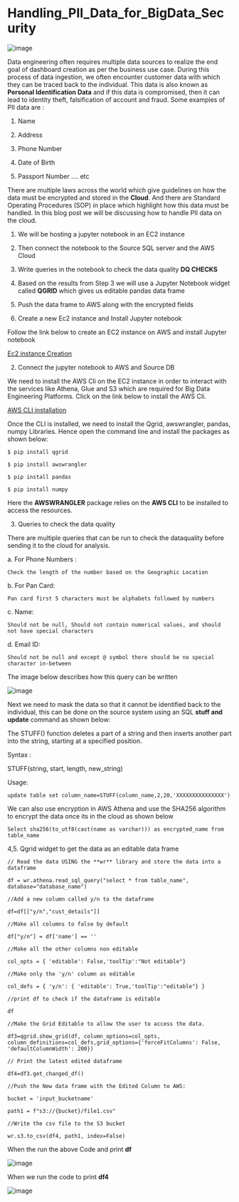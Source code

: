 # Handling_PII_Data_for_BigData_Security

![image](https://user-images.githubusercontent.com/28874545/180237331-9b139366-fb17-441f-8b1a-dde7b16c9e5a.png)

Data engineering often requires multiple data sources to realize the end goal of dashboard creation as per the business use case.
During this process of data ingestion, we often encounter customer data with which they can be traced back to the individual.
This data is also known as **Personal Identification Data** and if this data is compromised, then it can lead to identity theft, falsification of account and fraud. Some examples of PII data are :

1. Name

2. Address

3. Phone Number

4. Date of Birth

5. Passport Number .... etc

There are multiple laws across the world which give guidelines on how the data must be encrypted and stored in the **Cloud**. And there are Standard Operating Procedures (SOP) in place which highlight how this data must be handled. In this blog post we will be discussing how to handle PII data on the cloud.

1. We will be hosting a jupyter notebook in an EC2 instance
2. Then connect the notebook to the Source SQL server and the AWS Cloud
3. Write queries in the notebook to check the data quality **DQ CHECKS**
4. Based on the results from Step 3 we will use a Jupyter Notebook widget called **QGRID** which gives us editable pandas data frame
5. Push the data frame to AWS along with the encrypted fields

6. Create a new Ec2 instance and Install Jupyter notebook

Follow the link below to create an EC2 instance on AWS and install Jupyter notebook

[Ec2 instance Creation](https://dataschool.com/data-modeling-101/running-jupyter-notebook-on-an-ec2-server/)

2. Connect the jupyter notebook to AWS and Source DB

We need to install the AWS Cli on the EC2 instance in order to interact with the services like Athena, Glue and S3 which are required for Big Data Engineering Platforms. Click on the link below to install the AWS Cli.

[AWS CLI installation](https://docs.aws.amazon.com/cli/latest/userguide/getting-started-install.html)

Once the CLI is installed, we need to install the Qgrid, awswrangler, pandas, numpy Libraries. Hence open the command line and install the packages as shown below:

    $ pip install qgrid

    $ pip install awswrangler

    $ pip install pandas

    $ pip install numpy

Here the **AWSWRANGLER** package relies on the **AWS CLI** to be installed to access the resources.

3. Queries to check the data quality

There are multiple queries that can be run to check the dataquality before sending it to the cloud for analysis.

a. For Phone Numbers :

    Check the length of the number based on the Geographic Location

b. For Pan Card:

    Pan card first 5 characters must be alphabets followed by numbers

c. Name:

    Should not be null, Should not contain numerical values, and should not have special characters

d. Email ID:

    Should not be null and except @ symbol there should be no special character in-between

The image below describes how this query can be written

![image](https://user-images.githubusercontent.com/28874545/180230052-c22c3e96-273c-42a3-88dc-29dd8f963fbd.png)

Next we need to mask the data so that it cannot be identified back to the individual, this can be done on the source system using an SQL **stuff and update** command as shown below:

The STUFF() function deletes a part of a string and then inserts another part into the string, starting at a specified position.

Syntax :

STUFF(string, start, length, new_string)

Usage:

    update table set column_name=STUFF(column_name,2,20,'XXXXXXXXXXXXXXX')

We can also use encryption in AWS Athena and use the SHA256 algorithm to encrypt the data once its in the cloud as shown below

    Select sha256(to_utf8(cast(name as varchar))) as encrypted_name from table_name

4,5. Qgrid widget to get the data as an editable data frame

    // Read the data USING the **wr** library and store the data into a dataframe

    df = wr.athena.read_sql_query("select * from table_name", database="database_name")

    //Add a new column called y/n to the dataframe

    df=df[["y/n","cust_details"]]

    //Make all columns to false by default

    df["y/n"] = df['name'] == ''

    //Make all the other columns non editable

    col_opts = { 'editable': False,'toolTip':"Not editable"}

    //Make only the 'y/n' column as editable

    col_defs = { 'y/n': { 'editable': True,'toolTip':"editable"} }

    //print df to check if the dataframe is editable

    df

    //Make the Grid Editable to allow the user to access the data.

    df3=qgrid.show_grid(df, column_options=col_opts, column_definitions=col_defs,grid_options={'forceFitColumns': False, 'defaultColumnWidth': 200})

    // Print the latest edited dataframe

    df4=df3.get_changed_df()

    //Push the New data frame with the Edited Column to AWS:

    bucket = 'input_bucketname'

    path1 = f"s3://{bucket}/file1.csv"

    //Write the csv file to the S3 bucket

    wr.s3.to_csv(df4, path1, index=False)

When the run the above Code and print **df**

![image](https://user-images.githubusercontent.com/28874545/180228025-9dff1334-c062-4dcb-9678-52a3cb85725f.png)

When we run the code to print **df4**

![image](https://user-images.githubusercontent.com/28874545/180228481-31af1ba3-579c-497c-b32f-7017b957cb9e.png)
